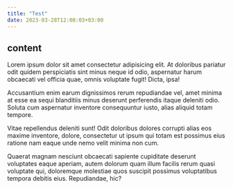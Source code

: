 ```yaml
---
title: "Test"
date: 2023-03-28T12:08:03+03:00
---
```


## content

<p>Lorem ipsum dolor sit amet consectetur adipisicing elit. At doloribus pariatur odit quidem perspiciatis sint minus neque id odio, aspernatur harum obcaecati vel officia quae, omnis voluptate fugit! Dicta, ipsa!</p>
<p>Accusantium enim earum dignissimos rerum repudiandae vel, amet minima at esse ea sequi blanditiis minus deserunt perferendis itaque deleniti odio. Soluta cum aspernatur inventore consequuntur iusto, alias aliquid totam tempore.</p>
<p>Vitae repellendus deleniti sunt! Odit doloribus dolores corrupti alias eos maxime inventore, dolore, consectetur ut ipsum qui totam est possimus eius ratione nam eaque unde nemo velit minima non cum.</p>
<p>Quaerat magnam nesciunt obcaecati sapiente cupiditate deserunt voluptates eaque aperiam, autem dolorum quam illum facilis rerum quasi voluptate qui, doloremque molestiae quos suscipit possimus voluptatibus tempora debitis eius. Repudiandae, hic?</p>